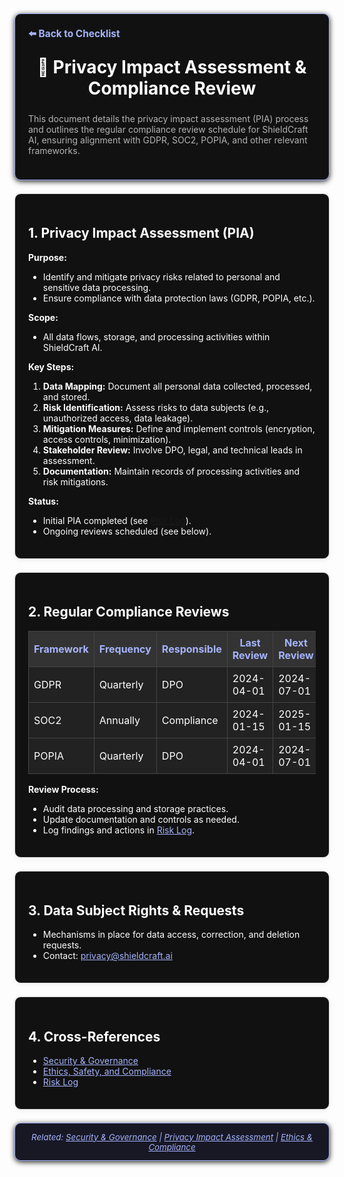 <section style="border:1px solid #a5b4fc; border-radius:10px; margin:1.5em 0; box-shadow:0 2px 8px #222; padding:1.5em; background:#111; color:#fff;">
<div style="margin-bottom:1.5em;">
  <a href="./checklist.md" style="color:#a5b4fc; font-weight:bold; text-decoration:none; font-size:1.1em;">⬅️ Back to Checklist</a>
</div>
<h1 align="center" style="margin-top:0; font-size:2em;">🔏 Privacy Impact Assessment & Compliance Review</h1>
<div style="margin-bottom:1.2em; color:#b3b3b3; font-size:1em;">
  This document details the privacy impact assessment (PIA) process and outlines the regular compliance review schedule for ShieldCraft AI, ensuring alignment with GDPR, SOC2, POPIA, and other relevant frameworks.
</div>
</section>

<section style="border:1px solid #e0e0e0; border-radius:10px; margin:1.5em 0; box-shadow:0 2px 8px #f0f0f0; padding:1.5em; background:#111; color:#fff;">

## 1. Privacy Impact Assessment (PIA)

**Purpose:**
- Identify and mitigate privacy risks related to personal and sensitive data processing.
- Ensure compliance with data protection laws (GDPR, POPIA, etc.).

**Scope:**
- All data flows, storage, and processing activities within ShieldCraft AI.

**Key Steps:**
1. **Data Mapping:** Document all personal data collected, processed, and stored.
2. **Risk Identification:** Assess risks to data subjects (e.g., unauthorized access, data leakage).
3. **Mitigation Measures:** Define and implement controls (encryption, access controls, minimization).
4. **Stakeholder Review:** Involve DPO, legal, and technical leads in assessment.
5. **Documentation:** Maintain records of processing activities and risk mitigations.

**Status:**
- Initial PIA completed (see [Risk Log](./risk_log.md)).
- Ongoing reviews scheduled (see below).

</section>

<section style="border:1px solid #e0e0e0; border-radius:10px; margin:1.5em 0; box-shadow:0 2px 8px #f0f0f0; padding:1.5em; background:#111; color:#fff;">

## 2. Regular Compliance Reviews

<table style="width:100%; color:#fff; background:#222; border-collapse:collapse;">
  <thead style="background:#333; color:#a5b4fc;">
    <tr>
      <th style="padding:8px; border:1px solid #444;">Framework</th>
      <th style="padding:8px; border:1px solid #444;">Frequency</th>
      <th style="padding:8px; border:1px solid #444;">Responsible</th>
      <th style="padding:8px; border:1px solid #444;">Last Review</th>
      <th style="padding:8px; border:1px solid #444;">Next Review</th>
    </tr>
  </thead>
  <tbody>
    <tr>
      <td style="padding:8px; border:1px solid #444;">GDPR</td>
      <td style="padding:8px; border:1px solid #444;">Quarterly</td>
      <td style="padding:8px; border:1px solid #444;">DPO</td>
      <td style="padding:8px; border:1px solid #444;">2024-04-01</td>
      <td style="padding:8px; border:1px solid #444;">2024-07-01</td>
    </tr>
    <tr>
      <td style="padding:8px; border:1px solid #444;">SOC2</td>
      <td style="padding:8px; border:1px solid #444;">Annually</td>
      <td style="padding:8px; border:1px solid #444;">Compliance</td>
      <td style="padding:8px; border:1px solid #444;">2024-01-15</td>
      <td style="padding:8px; border:1px solid #444;">2025-01-15</td>
    </tr>
    <tr>
      <td style="padding:8px; border:1px solid #444;">POPIA</td>
      <td style="padding:8px; border:1px solid #444;">Quarterly</td>
      <td style="padding:8px; border:1px solid #444;">DPO</td>
      <td style="padding:8px; border:1px solid #444;">2024-04-01</td>
      <td style="padding:8px; border:1px solid #444;">2024-07-01</td>
    </tr>
  </tbody>
</table>

<div style="margin-top:1em;">
<strong>Review Process:</strong>
<ul>
  <li>Audit data processing and storage practices.</li>
  <li>Update documentation and controls as needed.</li>
  <li>Log findings and actions in <a href="./risk_log.md" style="color:#a5b4fc;">Risk Log</a>.</li>
</ul>
</div>

</section>

<section style="border:1px solid #e0e0e0; border-radius:10px; margin:1.5em 0; box-shadow:0 2px 8px #f0f0f0; padding:1.5em; background:#111; color:#fff;">

## 3. Data Subject Rights & Requests
<ul>
  <li>Mechanisms in place for data access, correction, and deletion requests.</li>
  <li>Contact: <a href="mailto:privacy@shieldcraft.ai" style="color:#a5b4fc;">privacy@shieldcraft.ai</a></li>
</ul>

</section>

<section style="border:1px solid #e0e0e0; border-radius:10px; margin:1.5em 0; box-shadow:0 2px 8px #f0f0f0; padding:1.5em; background:#111; color:#fff;">

## 4. Cross-References
<ul>
  <li><a href="./security_governance.md" style="color:#a5b4fc;">Security & Governance</a></li>
  <li><a href="./ethics_compliance.md" style="color:#a5b4fc;">Ethics, Safety, and Compliance</a></li>
  <li><a href="./risk_log.md" style="color:#a5b4fc;">Risk Log</a></li>
</ul>

</section>

<section style="border:1px solid #a5b4fc; border-radius:10px; margin:1.5em 0; box-shadow:0 2px 8px #222; padding:1em; background:#181825; color:#a5b4fc; font-size:0.95em; text-align:center;">
  <em>Related: <a href="./security_governance.md" style="color:#a5b4fc;">Security & Governance</a> | <a href="./privacy_impact_assessment.md" style="color:#a5b4fc;">Privacy Impact Assessment</a> | <a href="./ethics_compliance.md" style="color:#a5b4fc;">Ethics & Compliance</a></em>
</section>
